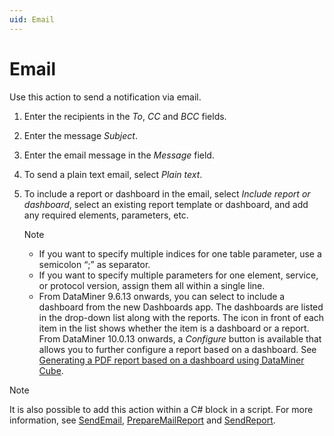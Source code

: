 ```yaml
---
uid: Email
---
```


# Email

Use this action to send a notification via email.

1. Enter the recipients in the *To*, *CC* and *BCC* fields.

1. Enter the message *Subject*.

1. Enter the email message in the *Message* field.

1. To send a plain text email, select *Plain text*.

1. To include a report or dashboard in the email, select *Include report or dashboard*, select an existing report template or dashboard, and add any required elements, parameters, etc.

   > [!NOTE]
   >
   > - If you want to specify multiple indices for one table parameter, use a semicolon “;” as separator.
   > - If you want to specify multiple parameters for one element, service, or protocol version, assign them all within a single line.
   > - From DataMiner 9.6.13 onwards, you can select to include a dashboard from the new Dashboards app. The dashboards are listed in the drop-down list along with the reports. The icon in front of each item in the list shows whether the item is a dashboard or a report. From DataMiner 10.0.13 onwards, a *Configure* button is available that allows you to further configure a report based on a dashboard. See [Generating a PDF report based on a dashboard using DataMiner Cube](xref:Generating_a_report_based_on_a_dashboard_Cube).

> [!NOTE]
> It is also possible to add this action within a C# block in a script. For more information, see [SendEmail](xref:Skyline.DataMiner.Automation.Engine#Skyline_DataMiner_Automation_Engine_SendEmail_Skyline_DataMiner_Automation_EmailOptions_), [PrepareMailReport](xref:Skyline.DataMiner.Automation.Engine#Skyline_DataMiner_Automation_Engine_PrepareMailReport_System_String_) and [SendReport](xref:Skyline.DataMiner.Automation.Engine#Skyline_DataMiner_Automation_Engine_SendReport_Skyline_DataMiner_Automation_MailReportOptions_).
